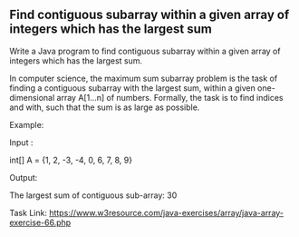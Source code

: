 ## Find contiguous subarray within a given array of integers which has the largest sum

Write a Java program to find contiguous subarray within a given array of integers which has the largest sum.

In computer science, the maximum sum subarray problem is the task of finding a contiguous subarray with the largest sum, within a given one-dimensional array A[1...n] of numbers. Formally, the task is to find indices and with, such that the sum is as large as possible.

Example:

Input :

int[] A = {1, 2, -3, -4, 0, 6, 7, 8, 9}

Output:

The largest sum of contiguous sub-array: 30

Task Link: https://www.w3resource.com/java-exercises/array/java-array-exercise-66.php